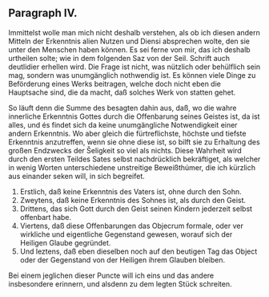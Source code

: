 
<!-- Seite 56 -->
Paragraph IV.
-------------

Immittelst wolle man mich nicht deshalb verstehen,
als ob ich diesen andern Mitteln der Erkenntnis
alien Nutzen und Diensi absprechen wolte, den sie unter
den Menschen haben können. Es sei ferne von mir, das
ich deshalb urtheilen solte; wie in dem folgenden Saz von
der Seil. Schrift auch deutlidier erhellen wird. Die
Frage ist nicht, was nützlich oder behülflich sein mag,
sondern was unumgänglich nothwendig ist. Es können
viele Dinge zu Beförderung eines Werks beitragen,
welche doch nicht eben die Hauptsache sind, die da
macht, daß solches Werk von statten gehet.

So läuft denn die Summe des besagten dahin aus,
daß, wo die wahre innerliche Erkenntnis Gottes
durch die Offenbarung seines Geistes ist, da ist alles,
und és findet sich da keine unumgängliche Notwendigkeit
einer andern Erkenntnis. Wo aber gleich die fürtreflichste,
höchste und tiefste Erkenntnis anzutreffen,
wenn sie ohne diese ist, so bilft sie zu Erhaltung des großen
Endzwecks der Šeligkeit so viel als nichts. Diese
Wahrheit wird durch den ersten Teildes Sates selbst
nachdrücklich bekräftiget, als welcher in wenig Worten
unterschiedene unstreitige Beweißthúmer, die ich
kürzlich aus einander seken will, in sich begreifet.

1. Erstlich, daß keine Erkenntnis des Vaters ist, ohne durch den Sohn.
2. Zweytens, daß keine Erkenntnis des Sohnes ist, als durch den Geist.
3. Drittens, das sich Gott durch den Geist seinen Kindern jederzeit selbst offenbart habe.
4. Viertens, daß diese Offenbarungen das Objecrum formale, oder ver wirkliche und eigentliche Gegenstand gewesen, worauf sich der Heiligen Glaube gegründet.
5. Und leztens, daß eben dieselben noch auf den beutigen Tag das Object oder der Gegenstand von der Heiligen ihrem Glauben bleiben.

<!-- Seite 57 -->
Bei einem jeglichen dieser Puncte will ich eins und
das andere insbesondere erinnern, und alsdenn zu dem
legten Stück schreiten.
